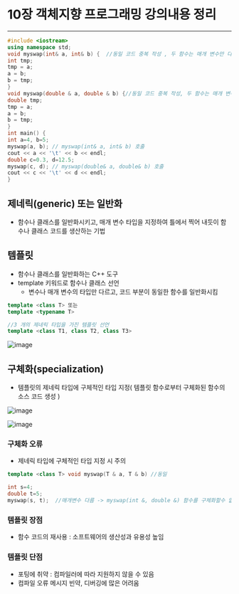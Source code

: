 # 10장 객체지향 프로그래밍 강의내용 정리

---

```cpp
#include <iostream>
using namespace std;
void myswap(int& a, int& b) {  //동일 코드 중복 작성 , 두 함수는 매개 변수만 다르고 나머지 코드는 동일함
int tmp;
tmp = a;
a = b;
b = tmp;
}
void myswap(double & a, double & b) {//동일 코드 중복 작성, 두 함수는 매개 변수만 다르고 나머지 코드는 동일함
double tmp;
tmp = a;
a = b;
b = tmp;
}
int main() {
int a=4, b=5;
myswap(a, b); // myswap(int& a, int& b) 호출
cout << a << '\t' << b << endl;
double c=0.3, d=12.5;
myswap(c, d); // myswap(double& a, double& b) 호출
cout << c << '\t' << d << endl;
}
```

## 제네릭(generic) 또는 일반화

* 함수나 클래스를 일반화시키고, 매개 변수 타입을 지정하여 틀에서 찍어 내듯이 함수나 클래스 코드를 생산하는 기법

## 템플릿

* 함수나 클래스를 일반화하는 C++ 도구
* template 키워드로 함수나 클래스 선언
  - 변수나 매개 변수의 타입만 다르고, 코드 부분이 동일한 함수를 일반화시킴
```cpp
template <class T> 또는
template <typename T>

//3 개의 제네릭 타입을 가진 템플릿 선언
template <class T1, class T2, class T3>
```

![image](https://github.com/user-attachments/assets/ec72f154-e5c6-4e66-9e64-659d2fb72980)

## 구체화(specialization)
* 템플릿의 제네릭 타입에 구체적인 타입 지정(  템플릿 함수로부터 구체화된 함수의 소스 코드 생성 )

![image](https://github.com/user-attachments/assets/52d2f276-fb0d-49e2-a510-22b768da8aef)

![image](https://github.com/user-attachments/assets/337b99d9-be9f-4e01-b3c5-89acda953763)

### 구체화 오류

* 제네릭 타입에 구체적인 타입 지정 시 주의

```cpp
template <class T> void myswap(T & a, T & b) //동일

int s=4;
double t=5;
myswap(s, t);  //매개변수 다름 -> myswap(int &, double &) 함수를 구체화할수 없다
```

### 템플릿 장점
* 함수 코드의 재사용 : 소프트웨어의 생산성과 유용성 높임
### 템플릿 단점
* 포팅에 취약 : 컴파일러에 따라 지원하지 않을 수 있음
* 컴파일 오류 메시지 빈약, 디버깅에 많은 어려움
